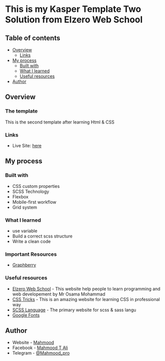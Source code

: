 # This is my Kasper Template Two Solution from Elzero Web School

## Table of contents

- [Overview](#overview)
  - [Links](#links)
- [My process](#my-process)
  - [Built with](#built-with)
  - [What I learned](#what-i-learned)
  - [Useful resources](#useful-resources)
- [Author](#author)

## Overview 

### The template
This is the second template after learning Html & CSS

### Links

- Live Site: [here](https://mahmood601.github.io/Kasper)

## My process 

### Built with

- CSS custom properties
- SCSS Technology
- Flexbox
- Mobile-first workflow
- Grid system

### What I learned

- use variable
- Build a correct scss structure
- Write a clean code 

### Important Resources
- [Graphberry](http://www.graphberry.com)

### Useful resources

- [Elzero Web School](https://elzero.org) - This website help people to learn programming and web developement by Mr Osama Mohammad
- [CSS Tricks](https://css-tricks.com) - This is an amazing website for learning CSS in professional way
- [SCSS Language](https://sass-lang.com) - The primary website for scss & sass langu
- [Google Fonts](https://fonts.google.com)

## Author

- Website - [Mahmood](https://github.com/mahmood601)
- Facebook - [Mahmood T Ali](https://www.facebook.com/profile.php?id=100081145688127)
- Telegram - [@Mahmood_pro](https://t.me/Mahmood_pro)

